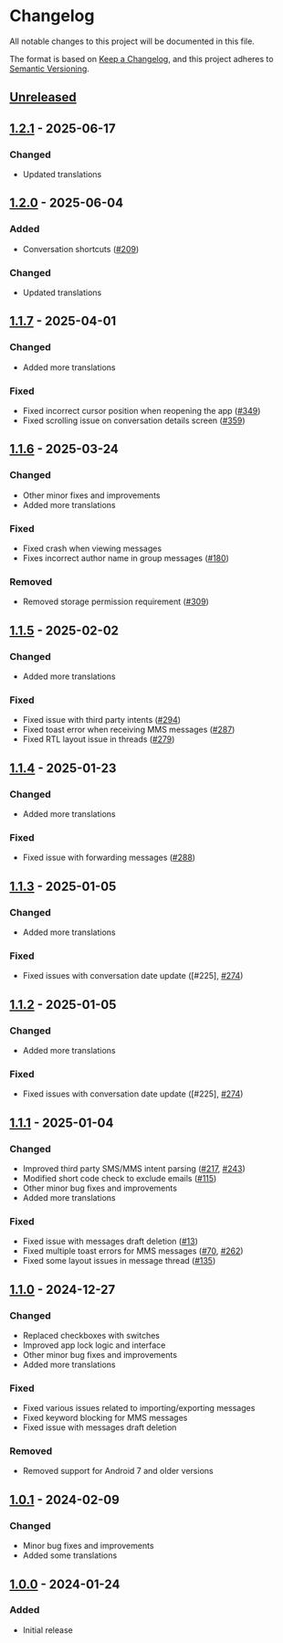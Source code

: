 # Changelog

All notable changes to this project will be documented in this file.

The format is based on [Keep a Changelog](https://keepachangelog.com/en/1.1.0/),
and this project adheres to [Semantic Versioning](https://semver.org/spec/v2.0.0.html).

## [Unreleased]

## [1.2.1] - 2025-06-17

### Changed

- Updated translations

## [1.2.0] - 2025-06-04

### Added

- Conversation shortcuts ([#209])

### Changed

- Updated translations

## [1.1.7] - 2025-04-01

### Changed

- Added more translations

### Fixed

- Fixed incorrect cursor position when reopening the app ([#349])
- Fixed scrolling issue on conversation details screen ([#359])

## [1.1.6] - 2025-03-24

### Changed

- Other minor fixes and improvements
- Added more translations

### Fixed

- Fixed crash when viewing messages
- Fixes incorrect author name in group messages ([#180])

### Removed

- Removed storage permission requirement ([#309])

## [1.1.5] - 2025-02-02

### Changed

- Added more translations

### Fixed

- Fixed issue with third party intents ([#294])
- Fixed toast error when receiving MMS messages ([#287])
- Fixed RTL layout issue in threads ([#279])

## [1.1.4] - 2025-01-23

### Changed

- Added more translations

### Fixed

- Fixed issue with forwarding messages ([#288])

## [1.1.3] - 2025-01-05

### Changed

- Added more translations

### Fixed

- Fixed issues with conversation date update ([#225], [#274])

## [1.1.2] - 2025-01-05

### Changed

- Added more translations

### Fixed

- Fixed issues with conversation date update ([#225], [#274])

## [1.1.1] - 2025-01-04

### Changed

- Improved third party SMS/MMS intent parsing ([#217], [#243])
- Modified short code check to exclude emails ([#115])
- Other minor bug fixes and improvements
- Added more translations

### Fixed

- Fixed issue with messages draft deletion ([#13])
- Fixed multiple toast errors for MMS messages ([#70], [#262])
- Fixed some layout issues in message thread ([#135])

## [1.1.0] - 2024-12-27

### Changed

- Replaced checkboxes with switches
- Improved app lock logic and interface
- Other minor bug fixes and improvements
- Added more translations

### Fixed

- Fixed various issues related to importing/exporting messages
- Fixed keyword blocking for MMS messages
- Fixed issue with messages draft deletion

### Removed

- Removed support for Android 7 and older versions

## [1.0.1] - 2024-02-09

### Changed

- Minor bug fixes and improvements
- Added some translations

## [1.0.0] - 2024-01-24

### Added

- Initial release

[Unreleased]: https://github.com/FossifyOrg/Messages/compare/1.2.1...HEAD
[1.2.1]: https://github.com/FossifyOrg/Messages/compare/1.2.0...1.2.1
[1.2.0]: https://github.com/FossifyOrg/Messages/compare/1.1.7...1.2.0
[1.1.7]: https://github.com/FossifyOrg/Messages/compare/1.1.6...1.1.7
[1.1.6]: https://github.com/FossifyOrg/Messages/compare/1.1.5...1.1.6
[1.1.5]: https://github.com/FossifyOrg/Messages/compare/1.1.4...1.1.5
[1.1.4]: https://github.com/FossifyOrg/Messages/compare/1.1.3...1.1.4
[1.1.3]: https://github.com/FossifyOrg/Messages/compare/1.1.2...1.1.3
[1.1.2]: https://github.com/FossifyOrg/Messages/compare/1.1.1...1.1.2
[1.1.1]: https://github.com/FossifyOrg/Messages/compare/1.1.0...1.1.1
[1.1.0]: https://github.com/FossifyOrg/Messages/compare/1.0.1...1.1.0
[1.0.1]: https://github.com/FossifyOrg/Messages/compare/1.0.0...1.0.1
[1.0.0]: https://github.com/FossifyOrg/Messages/releases/tag/1.0.0

[#13]: https://github.com/FossifyOrg/Messages/issues/13
[#70]: https://github.com/FossifyOrg/Messages/issues/70
[#115]: https://github.com/FossifyOrg/Messages/issues/115
[#135]: https://github.com/FossifyOrg/Messages/issues/135
[#180]: https://github.com/FossifyOrg/Messages/issues/180
[#209]: https://github.com/FossifyOrg/Messages/issues/209
[#217]: https://github.com/FossifyOrg/Messages/issues/217
[#243]: https://github.com/FossifyOrg/Messages/issues/243
[#262]: https://github.com/FossifyOrg/Messages/issues/262
[#274]: https://github.com/FossifyOrg/Messages/issues/274
[#288]: https://github.com/FossifyOrg/Messages/issues/288
[#309]: https://github.com/FossifyOrg/Messages/issues/309
[#349]: https://github.com/FossifyOrg/Messages/issues/349
[#359]: https://github.com/FossifyOrg/Messages/issues/359
[#279]: https://github.com/FossifyOrg/Messages/issues/279
[#287]: https://github.com/FossifyOrg/Messages/issues/287
[#294]: https://github.com/FossifyOrg/Messages/issues/294
